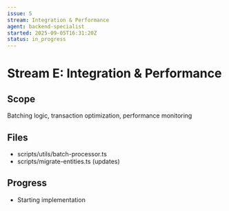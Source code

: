 ```yaml
---
issue: 5
stream: Integration & Performance
agent: backend-specialist
started: 2025-09-05T16:31:20Z
status: in_progress
---
```


# Stream E: Integration & Performance

## Scope
Batching logic, transaction optimization, performance monitoring

## Files
- scripts/utils/batch-processor.ts
- scripts/migrate-entities.ts (updates)

## Progress
- Starting implementation